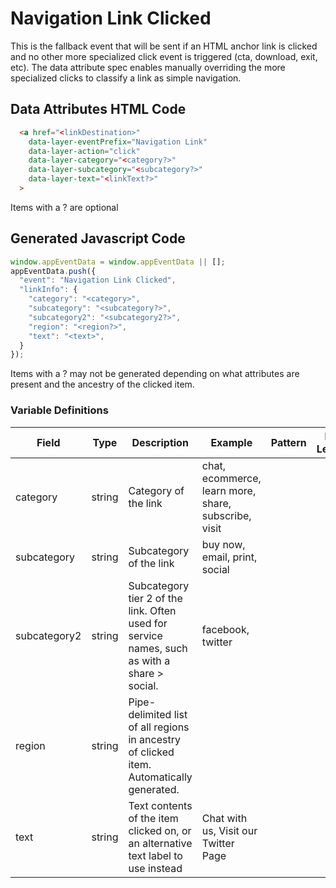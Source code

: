 # Navigation Link Clicked

This is the fallback event that will be sent if an HTML anchor link is clicked and no other more specialized click event is triggered (cta, download, exit, etc). The data attribute spec enables manually overriding the more specialized clicks to classify a link as simple navigation.

## Data Attributes HTML Code

```html
  <a href="<linkDestination>"
    data-layer-eventPrefix="Navigation Link"
    data-layer-action="click"
    data-layer-category="<category?>"
    data-layer-subcategory="<subcategory?>"
    data-layer-text="<linkText?>"
  >
```

Items with a ? are optional

## Generated Javascript Code

```js
window.appEventData = window.appEventData || [];
appEventData.push({
  "event": "Navigation Link Clicked",
  "linkInfo": {
    "category": "<category>",
    "subcategory": "<subcategory?>",
    "subcategory2": "<subcategory2?>",
    "region": "<region?>",
    "text": "<text>",
  }
});
```

Items with a ? may not be generated depending on what attributes are present and the ancestry of the clicked item.

### Variable Definitions

|Field|Type|Description|Example|Pattern|Min Length|Max Length|Minimum|Maximum|Multiple Of|
| --- | --- | --- | --- | --- | --- | --- | --- | --- | --- |
|category|string|Category of the link|chat, ecommerce, learn more, share, subscribe, visit|
|subcategory|string|Subcategory of the link|buy now, email, print, social|
|subcategory2|string|Subcategory tier 2 of the link. Often used for service names, such as with a share > social.|facebook, twitter|
|region|string|Pipe-delimited list of all regions in ancestry of clicked item. Automatically generated.|
|text|string|Text contents of the item clicked on, or an alternative text label to use instead|Chat with us, Visit our Twitter Page|